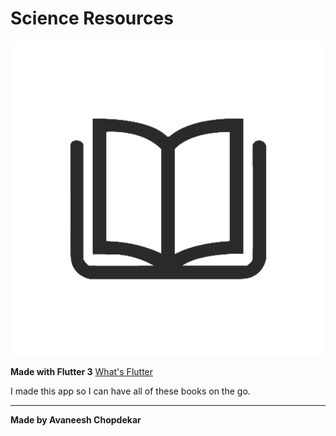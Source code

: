 # Science Resources

![Sci Res Logo](assets/sci_logo_splash.png)

**Made with Flutter 3**
[What's Flutter](https://flutter.dev/)

I made this app so I can have all of these books on the go.

---

**Made by Avaneesh Chopdekar**